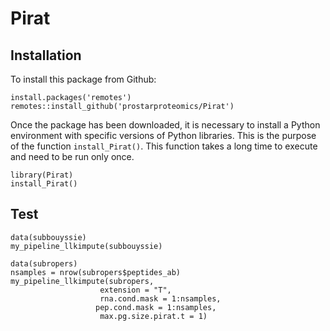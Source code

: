 # Pirat

## Installation

To install this package from Github:

```
install.packages('remotes')
remotes::install_github('prostarproteomics/Pirat')

```

Once the package has been downloaded, it is necessary to install a Python environment with specific versions of Python libraries. This is the purpose of the function
`install_Pirat()`. This function takes a long time to execute and need to be
run only once.

```
library(Pirat)
install_Pirat()

```

## Test

```
data(subbouyssie)
my_pipeline_llkimpute(subbouyssie) 

data(subropers)
nsamples = nrow(subropers$peptides_ab)
my_pipeline_llkimpute(subropers, 
                    extension = "T",
                    rna.cond.mask = 1:nsamples, 
                   pep.cond.mask = 1:nsamples,
                    max.pg.size.pirat.t = 1)
```
